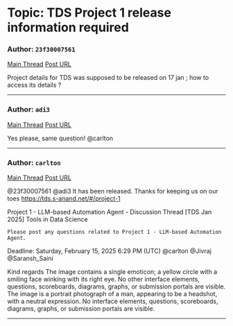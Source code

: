 # Topic: TDS Project 1 release information required

### Author: `23f30007561`
[Main Thread](https://discourse.onlinedegree.iitm.ac.in/t/tds-project-1-release-information-required/164214)
[Post URL](https://discourse.onlinedegree.iitm.ac.in/t/tds-project-1-release-information-required/164214/1)

[post_number]: 1
Project details for TDS was supposed to be released on 17 jan ; how to access its details ?

---

### Author: `adi3`
[Main Thread](https://discourse.onlinedegree.iitm.ac.in/t/tds-project-1-release-information-required/164214)
[Post URL](https://discourse.onlinedegree.iitm.ac.in/t/tds-project-1-release-information-required/164214/2)

[post_number]: 2
Yes please, same question!
@carlton

---

### Author: `carlton`
[Main Thread](https://discourse.onlinedegree.iitm.ac.in/t/tds-project-1-release-information-required/164214)
[Post URL](https://discourse.onlinedegree.iitm.ac.in/t/tds-project-1-release-information-required/164214/3)

[post_number]: 3
@23f30007561 @adi3
It has been released. Thanks for keeping us on our toes 
https://tds.s-anand.net/#/project-1




Project 1 - LLM-based Automation Agent - Discussion Thread [TDS Jan 2025] Tools in Data Science


    Please post any questions related to Project 1 - LLM-based Automation Agent. 
Deadline: Saturday, February 15, 2025 6:29 PM (UTC) 
@carlton @Jivraj @Saransh_Saini


Kind regards
The image contains a single emoticon; a yellow circle with a smiling face winking with its right eye.  No other interface elements, questions, scoreboards, diagrams, graphs, or submission portals are visible.
The image is a portrait photograph of a man, appearing to be a headshot, with a neutral expression.  No interface elements, questions, scoreboards, diagrams, graphs, or submission portals are visible.

---
